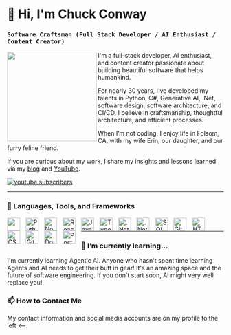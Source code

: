 # 👋 Hi, I'm Chuck Conway

### `Software Craftsman (Full Stack Developer / AI Enthusiast / Content Creator)`

<img width="208px" align="left" src="https://chuckconway.com/images/chuck-studio.png" style="width:208px;" />

I'm a full-stack developer, AI enthusiast, and content creator passionate about building beautiful software that helps humankind.

For nearly 30 years, I've developed my talents in Python, C#, Generative AI, .Net, software design, software architecture, and CI/CD. I believe in craftsmanship, thoughtful architecture, and efficient processes.

When I’m not coding, I enjoy life in Folsom, CA, with my wife Erin, our daughter, and our furry feline friend.

If you are curious about my work, I share my insights and lessons learned via my [blog](https://chuckconway.com) and [YouTube](https://www.youtube.com/@charlesconway?sub_confirmation=1).

<p align="left">
  <a href="https://www.youtube.com/@charlesconway?sub_confirmation=1"><img alt="youtube subscribers" title="Subscribe to my YouTube channel" src="https://img.shields.io/badge/-Subscribe-red?style=for-the-badge&logo=youtube&logoColor=white"/></a> 
</p>

---

### 🧰 Languages, Tools, and Frameworks


<img align="left" width="30px" style="padding-right:10px;" src="https://cdn.jsdelivr.net/gh/devicons/devicon@latest/icons/csharp/csharp-plain.svg" title="" />
<img align="left" alt="Python" width="30px" style="padding-right:10px;" src="https://cdn.jsdelivr.net/gh/devicons/devicon/icons/python/python-plain.svg" title="Python" />
<img align="left" alt="NodeJS" width="30px" style="padding-right:10px;" src="https://cdn.jsdelivr.net/gh/devicons/devicon/icons/nodejs/nodejs-original.svg" title="NodeJS" />
<img align="left" alt="React" width="30px" style="padding-right:10px;" src="https://cdn.jsdelivr.net/gh/devicons/devicon/icons/react/react-original.svg" title="React" />
<img align="left" alt="JavaScript" width="30px" style="padding-right:10px;" src="https://cdn.jsdelivr.net/gh/devicons/devicon/icons/javascript/javascript-plain.svg" title="JavaScript" />
<img align="left" alt="TypeScript" width="30px" style="padding-right:10px;" src="https://cdn.jsdelivr.net/gh/devicons/devicon/icons/typescript/typescript-plain.svg" title="TypeScript" />

<img align="left" alt=".Net Core" width="30px" style="padding-right:10px;" src="https://cdn.jsdelivr.net/gh/devicons/devicon@latest/icons/dotnetcore/dotnetcore-original.svg" title=".Net Core" />

<img align="left" alt=".Net Core" width="30px" style="padding-right:10px;" src="https://cdn.jsdelivr.net/gh/devicons/devicon@latest/icons/fastapi/fastapi-original.svg" title="FastAPI" />          
          
<img align="left" alt="SQL" width="30px" style="padding-right:10px;" src="https://cdn.jsdelivr.net/gh/devicons/devicon@latest/icons/azuresqldatabase/azuresqldatabase-original.svg" title="SQL" />
<img align="left" alt="Git" width="30px" style="padding-right:10px;" src="https://cdn.jsdelivr.net/gh/devicons/devicon/icons/git/git-original.svg" title="Git" />
<img align="left" alt="HTML" width="30px" style="padding-right:10px;" src="https://cdn.jsdelivr.net/gh/devicons/devicon/icons/html5/html5-plain.svg" title="HTML" />
<img align="left" alt="CSS" width="30px" style="padding-right:10px;" src="https://cdn.jsdelivr.net/gh/devicons/devicon/icons/css3/css3-plain.svg" title="CSS" />
<img align="left" alt="GitHub" width="30px" style="padding-right:10px;" src="https://cdn.jsdelivr.net/gh/devicons/devicon/icons/github/github-original.svg" title="GitHub" />

<img align="left" alt="Docker" width="30px" style="padding-right:10px;" src="https://cdn.jsdelivr.net/gh/devicons/devicon@latest/icons/docker/docker-original.svg" title="Docker" />

<img align="left" alt="Postgres" width="30px" style="padding-right:10px;" src="https://cdn.jsdelivr.net/gh/devicons/devicon@latest/icons/postgresql/postgresql-plain.svg" title="Postgres" />
          
<br />

---

### 🌱 I’m currently learning...
I'm currently learning Agentic AI. Anyone who hasn't spent time learning Agents and AI needs to get their butt in gear! It's an amazing space and the future of software engineering. If you don't start soon, AI might very well replace you!

### 📫 How to Contact Me
My contact information and social media accounts are on my profile to the left <--.




<!---
chuckconway/chuckconway is a ✨ special ✨ repository because its `README.md` (this file) appears on your GitHub profile.
You can click the Preview link to take a look at your changes.
--->

